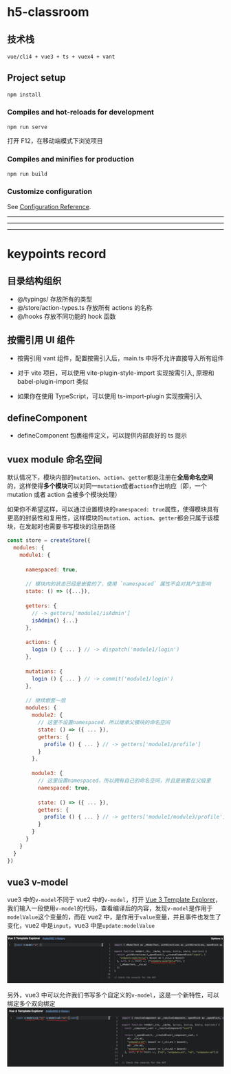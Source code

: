 # h5-classroom

## 技术栈

`vue/cli4 + vue3 + ts + vuex4 + vant`

## Project setup

```
npm install
```

### Compiles and hot-reloads for development

```
npm run serve
```

打开 F12，在移动端模式下浏览项目

### Compiles and minifies for production

```
npm run build
```

### Customize configuration

See [Configuration Reference](https://cli.vuejs.org/config/).

<hr>
<hr>
<hr>

# keypoints record

## 目录结构组织

- @/typings/ 存放所有的类型
- @/store/action-types.ts 存放所有 actions 的名称
- @/hooks 存放不同功能的 hook 函数

## 按需引用 UI 组件

- 按需引用 vant 组件，配置按需引入后，main.ts 中将不允许直接导入所有组件

- 对于 vite 项目，可以使用 vite-plugin-style-import 实现按需引入, 原理和 babel-plugin-import 类似

- 如果你在使用 TypeScript，可以使用 ts-import-plugin 实现按需引入

## defineComponent

- defineComponent 包裹组件定义，可以提供内部良好的 ts 提示

## vuex module 命名空间

默认情况下，模块内部的`mutation`、`action`、`getter`都是注册在**全局命名空间**的，这样使得**多个模块**可以对同一`mutation`或者`action`作出响应（即，一个 mutation 或者 action 会被多个模块处理）

如果你不希望这样，可以通过设置模块的`namespaced: true`属性，使得模块具有更高的封装性和复用性，这样模块的`mutation`、`action`、`getter`都会只属于该模块，在发起时也需要书写模块的注册路径

```javascript
const store = createStore({
  modules: {
    module1: {

      namespaced: true,

      // 模块内的状态已经是嵌套的了，使用 `namespaced` 属性不会对其产生影响
      state: () => ({...}),

      getters: {
        // -> getters['module1/isAdmin']
        isAdmin() {...}
      },

      actions: {
        login () { ... } // -> dispatch('module1/login')
      },

      mutations: {
        login () { ... } // -> commit('module1/login')
      },

      // 继续嵌套一层
      modules: {
        module2: {
          // 这里不设置namespaced，所以继承父模块的命名空间
          state: () => ({ ... }),
          getters: {
            profile () { ... } // -> getters['module1/profile']
          }
        },

        module3: {
          // 这里设置namespaced，所以拥有自己的命名空间，并且是嵌套在父级里
          namespaced: true,

          state: () => ({ ... }),
          getters: {
            profile () { ... } // -> getters['module1/module3/profile']
          }
        }
      }
    }
  }
})
```

## vue3 v-model

vue3 中的`v-model`不同于 vue2 中的`v-model`，打开
[Vue 3 Template Explorer](https://vue-next-template-explorer.netlify.app/)，我们输入一段使用`v-model`的代码，查看编译后的内容，发现`v-model`是作用于`modelValue`这个变量的，而在 vue2 中，是作用于`value`变量，并且事件也发生了变化，vue2 中是`input`，vue3 中是`update:modelValue`

![](./src/assets/md1.png)

另外，vue3 中可以允许我们书写多个自定义的`v-model`，这是一个新特性，可以绑定多个双向绑定
![](./src/assets/md2.png)
